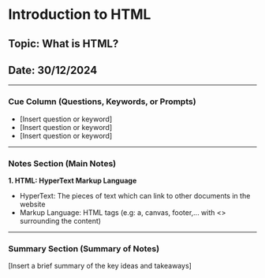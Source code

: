 # Introduction to HTML

## Topic: What is HTML? 

## Date: 30/12/2024 

---

### Cue Column (Questions, Keywords, or Prompts)

- [Insert question or keyword]
- [Insert question or keyword]
- [Insert question or keyword]

---

### Notes Section (Main Notes)

**1. HTML: HyperText Markup Language**
- HyperText: The pieces of text which can link to other documents in the website
- Markup Language: HTML tags (e.g: a, canvas, footer,... with <> surrounding the content)


---

### Summary Section (Summary of Notes)

[Insert a brief summary of the key ideas and takeaways]
